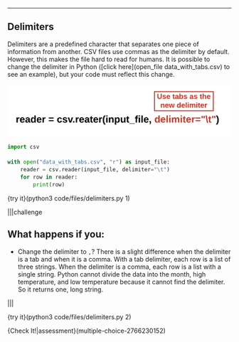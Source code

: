 ----------

## Delimiters

Delimiters are a predefined character that separates one piece of information from another. CSV files use commas as the delimiter by default. However, this makes the file hard to read for humans. It is possible to change the delimiter in Python ([click here](open_file data_with_tabs.csv) to see an example), but your code must reflect this change.

![Tab Delimiter](.guides/images/delimiter.png)

```python
import csv

with open("data_with_tabs.csv", "r") as input_file:
    reader = csv.reader(input_file, delimiter="\t")
    for row in reader:
        print(row)
```

{try it}(python3 code/files/delimiters.py 1)

|||challenge
## What happens if you:
* Change the delimiter to `,`?
There is a slight difference when the delimiter is a tab and when it is a comma. With a tab delimiter, each row is a list of three strings. When the delimiter is a comma, each row is a list with a single string. Python cannot divide the data into the month, high temperature, and low temperature because it cannot find the delimiter. So it returns one, long string.

|||

{try it}(python3 code/files/delimiters.py 2)

{Check It!|assessment}(multiple-choice-2766230152)
